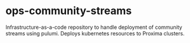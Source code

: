 # ops-community-streams

Infrastructure-as-a-code repository to handle deployment of community streams using pulumi.
Deploys kubernetes resources to Proxima clusters.
